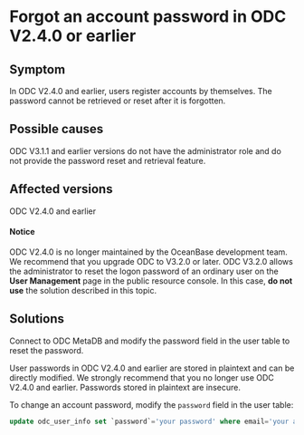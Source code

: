 Forgot an account password in ODC V2.4.0 or earlier
=============================================

Symptom
-------------------------

In ODC V2.4.0 and earlier, users register accounts by themselves. The password cannot be retrieved or reset after it is forgotten.

Possible causes
-------------------------

ODC V3.1.1 and earlier versions do not have the administrator role and do not provide the password reset and retrieval feature.

Affected versions
----------------------

ODC V2.4.0 and earlier

<main id="notice" type='notice'>
   <h4>Notice</h4>
   <p>ODC V2.4.0 is no longer maintained by the OceanBase development team. We recommend that you upgrade ODC to V3.2.0 or later. ODC V3.2.0 allows the administrator to reset the logon password of an ordinary user on the <strong>User Management</strong> page in the public resource console.  In this case, <strong>do not use</strong> the solution described in this topic. </p>
</main>

Solutions
---------------------

Connect to ODC MetaDB and modify the password field in the user table to reset the password.

User passwords in ODC V2.4.0 and earlier are stored in plaintext and can be directly modified. We strongly recommend that you no longer use ODC V2.4.0 and earlier. Passwords stored in plaintext are insecure.

To change an account password, modify the `password` field in the user table:

```sql
update odc_user_info set `password`='your password' where email='your account';
```

